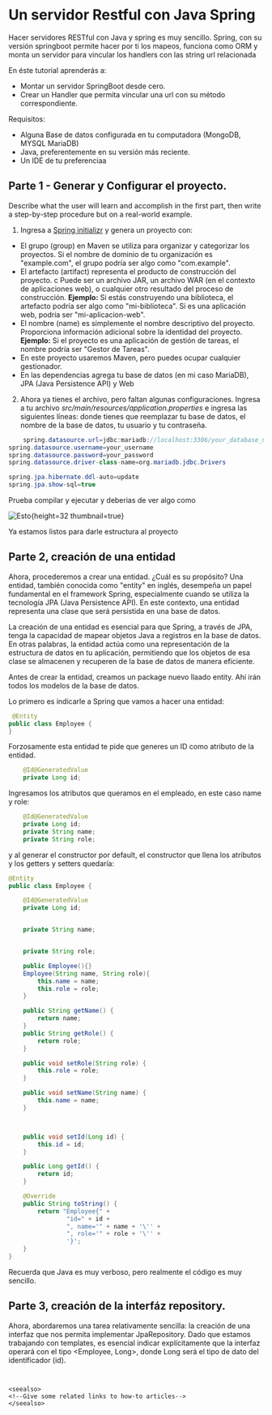 # Un servidor Restful con Java Spring

Hacer servidores RESTful con Java y spring es muy sencillo. Spring, con su versión springboot
permite hacer por ti los mapeos, funciona como ORM y monta un servidor para vincular los handlers
con las string url relacionada

En éste tutorial aprenderás a:
* Montar un servidor SpringBoot desde cero.
* Crear un Handler que permita vincular una url con su método correspondiente.

Requisitos:
* Alguna Base de datos configurada en tu computadora (MongoDB, MYSQL MariaDB)
* Java, preferentemente en su versión más reciente.
* Un IDE de tu preferenciaa

## Parte 1 - Generar y Configurar el proyecto.

Describe what the user will learn and accomplish in the first part,
then write a step-by-step procedure but on a real-world example.

1. Ingresa a [Spring initializr](https://start.spring.io/) y genera un proyecto con:
* El grupo (group) en Maven se utiliza para organizar y categorizar los proyectos.  Si el nombre de dominio de tu organización es "example.com", el grupo podría ser algo como "com.example". 
* El artefacto (artifact) representa el producto de construcción del proyecto.       c Puede ser un archivo JAR, un archivo WAR (en el contexto de aplicaciones web), o cualquier otro resultado del proceso de construcción.
  **Ejemplo:** Si estás construyendo una biblioteca, el artefacto podría ser algo como "mi-biblioteca". Si es una aplicación web, podría ser "mi-aplicacion-web".
* El nombre (name) es simplemente el nombre descriptivo del proyecto. Proporciona información adicional sobre la identidad del proyecto.
**Ejemplo:** Si el proyecto es una aplicación de gestión de tareas, el nombre podría ser "Gestor de Tareas".
* En este proyecto usaremos Maven, pero puedes ocupar cualquier gestionador.
*  En las dependencias agrega tu base de datos (en mi caso MariaDB), JPA (Java Persistence API) y Web

2. Ahora ya tienes el archivo, pero faltan algunas configuraciones.
Ingresa a tu archivo *src/main/resources/application.properties* e ingresa las siguientes líneas:
donde tienes que reemplazar tu base de datos, el nombre de la base de datos, tu usuario y tu contraseña.
``` Java
    spring.datasource.url=jdbc:mariadb://localhost:3306/your_database_name
spring.datasource.username=your_username
spring.datasource.password=your_password
spring.datasource.driver-class-name=org.mariadb.jdbc.Drivers

spring.jpa.hibernate.ddl-auto=update
spring.jpa.show-sql=true

   ```

Prueba compilar y ejecutar y deberias de ver algo como 

![Esto](spring-compiled.png){height=32 thumbnail=true}

Ya estamos listos para darle estructura al proyecto


## Parte 2, creación de una entidad

Ahora, procederemos a crear una entidad. ¿Cuál es su propósito? Una entidad, también conocida como "entity" en inglés, desempeña un papel fundamental en el framework Spring, especialmente cuando se utiliza la tecnología JPA (Java Persistence API). En este contexto, una entidad representa una clase que será persistida en una base de datos.

La creación de una entidad es esencial para que Spring, a través de JPA, tenga la capacidad de mapear objetos Java a registros en la base de datos. En otras palabras, la entidad actúa como una representación de la estructura de datos en tu aplicación, permitiendo que los objetos de esa clase se almacenen y recuperen de la base de datos de manera eficiente.

Antes de crear la entidad, creamos un package nuevo llaado entity. Ahí irán todos los modelos de la base de datos.

Lo primero es indicarle a Spring que vamos a hacer una entidad:

``` Java
 @Entity
public class Employee {
}
``` 

Forzosamente esta entidad te pide que generes un ID como atributo de la entidad.

``` Java
    @Id@GeneratedValue
    private Long id;
``` 

Ingresamos los atributos que queramos en el empleado, en este caso name y role:

``` Java
    @Id@GeneratedValue
    private Long id;    
    private String name;
    private String role;

``` 

y al generar el constructor por default, el constructor que llena los atributos y los getters y setters quedaría:

``` Java
@Entity
public class Employee {

    @Id@GeneratedValue
    private Long id;


    private String name;


    private String role;

    public Employee(){}
    Employee(String name, String role){
        this.name = name;
        this.role = role;
    }

    public String getName() {
        return name;
    }
    public String getRole() {
        return role;
    }

    public void setRole(String role) {
        this.role = role;
    }

    public void setName(String name) {
        this.name = name;
    }



    public void setId(Long id) {
        this.id = id;
    }

    public Long getId() {
        return id;
    }

    @Override
    public String toString() {
        return "Employee{" +
                "id=" + id +
                ", name='" + name + '\'' +
                ", role='" + role + '\'' +
                '}';
    }
}
```
Recuerda que Java es muy verboso, pero realmente el código es muy sencillo.
## Parte 3, creación de la interfáz repository. 

Ahora, abordaremos una tarea relativamente sencilla: la creación de una interfaz que nos permita implementar JpaRepository. Dado que estamos trabajando con templates, es esencial indicar explícitamente que la interfaz operará con el tipo <Employee, Long>, donde Long será el tipo de dato del identificador (id).

```


<seealso>
<!--Give some related links to how-to articles-->
</seealso>
